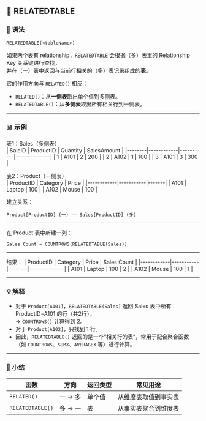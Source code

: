 ## 🧩 RELATEDTABLE
### 📘 语法
```DAX
RELATEDTABLE(<tableName>)
```
如果两个表有 relationship，`RELATEDTABLE` 会根据（多）表里的 Relationship Key 关系键进行查找，  
并在（⼀）表中返回与当前行相关的（多）表记录组成的**表**。  

它的作用方向与 `RELATED()` 相反：  
- `RELATED()`：从**一侧表**取出单个值到多侧表。  
- `RELATEDTABLE()`：从**多侧表**取出所有相关行到一侧表。  

---

### 📊 示例
表1：Sales（多侧表）  
| SaleID | ProductID | Quantity | SalesAmount |
|--------|------------|-----------|--------------|
| 1 | A101 | 2 | 200 |
| 2 | A102 | 1 | 100 |
| 3 | A101 | 3 | 300 |

表2：Product（一侧表）  
| ProductID | Category | Price |
|------------|-----------|-------|
| A101 | Laptop | 100 |
| A102 | Mouse  | 100 |

建立关系：  
```
Product[ProductID] (一) —— Sales[ProductID] (多)
```

---

在 Product 表中新建一列：
```DAX
Sales Count = COUNTROWS(RELATEDTABLE(Sales))
```

---

结果：
| ProductID | Category | Price | Sales Count |
|------------|-----------|--------|--------------|
| A101 | Laptop | 100 | 2 |
| A102 | Mouse | 100 | 1 |

---

### 💡 解释
- 对于 `Product[A101]`，`RELATEDTABLE(Sales)` 返回 Sales 表中所有 ProductID=A101 的行（共2行）。  
  → `COUNTROWS()` 计算得到 2。  
- 对于 `Product[A102]`，只找到 1 行。  
- 因此，`RELATEDTABLE()` 返回的是一个“相关行的表”，常用于配合聚合函数（如 `COUNTROWS`、`SUMX`、`AVERAGEX` 等）进行计算。  

---

### 🧠 小结
| 函数 | 方向 | 返回类型 | 常见用途 |
|------|-------|-----------|-----------|
| `RELATED()` | 一 → 多 | 单个值 | 从维度表取值到事实表 |
| `RELATEDTABLE()` | 多 → 一 | 表 | 从事实表聚合到维度表 |


